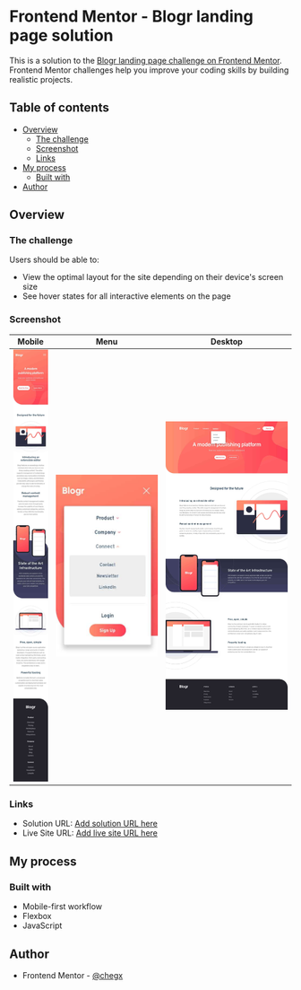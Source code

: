 # Frontend Mentor - Blogr landing page solution

This is a solution to the [Blogr landing page challenge on Frontend Mentor](https://www.frontendmentor.io/challenges/blogr-landing-page-EX2RLAApP). Frontend Mentor challenges help you improve your coding skills by building realistic projects. 

## Table of contents

- [Overview](#overview)
  - [The challenge](#the-challenge)
  - [Screenshot](#screenshot)
  - [Links](#links)
- [My process](#my-process)
  - [Built with](#built-with)
- [Author](#author)

## Overview

### The challenge

Users should be able to:

- View the optimal layout for the site depending on their device's screen size
- See hover states for all interactive elements on the page

### Screenshot

|Mobile|Menu|Desktop|
|---|---|---|
|![](./screenshots/mobile.jpg)|![](./screenshots/menu.jpg)|![](./screenshots/desktop.jpg)|

### Links

- Solution URL: [Add solution URL here](https://github.com/chegx/blogr)
- Live Site URL: [Add live site URL here](https://chegx.github.io/blogr/)

## My process

### Built with

- Mobile-first workflow
- Flexbox
- JavaScript

## Author

- Frontend Mentor - [@chegx](https://www.frontendmentor.io/profile/chegx)